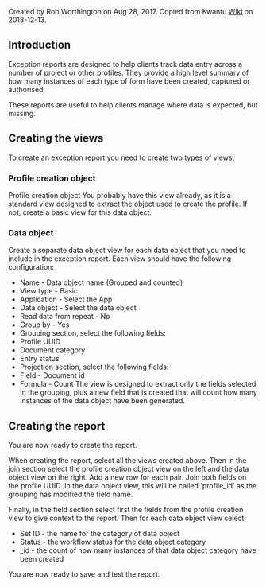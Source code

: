 Created by Rob Worthington on Aug 28, 2017. Copied from Kwantu [Wiki](http://w.kwantu.net/display/CON/How+to+create+an+exception+report) on 2018-12-13.

## Introduction
Exception reports are designed to help clients track data entry across a number of project or other profiles.  They provide a high level summary of how many instances of each type of form have been created, captured or authorised.

These reports are useful to help clients manage where data is expected, but missing.

## Creating the views
To create an exception report you need to create two types of views:

### Profile creation object
Profile creation object
You probably have this view already, as it is a standard view designed to extract the object used to create the profile.  If not, create a basic view for this data object.

### Data object
Create a separate data object view for each data object that you need to include in the exception report.  Each view should have the following configuration:

* Name - Data object name (Grouped and counted)
* View type - Basic
* Application - Select the App
* Data object - Select the data object
* Read data from repeat - No
* Group by - Yes
* Grouping section, select the following fields:
* Profile UUID
* Document category
* Entry status
* Projection section, select the following fields:
* Field - Document id
* Formula - Count
The view is designed to extract only the fields selected in the grouping, plus a new field that is created that will count how many instances of the data object have been generated.

## Creating the report
You are now ready to create the report.

When creating the report, select all the views created above.  Then in the join section select the profile creation object view on the left and the data object view on the right.  Add a new row for each pair.  Join both fields on the profile UUID.  In the data object view, this will be called 'profile_id' as the grouping has modified the field name.

Finally, in the field section select first the fields from the profile creation view to give context to the report.  Then for each data object view select:

* Set ID - the name for the category of data object
* Status - the workflow status for the data object category
* _id - the count of how many instances of that data object category have been created

You are now ready to save and test the report.

